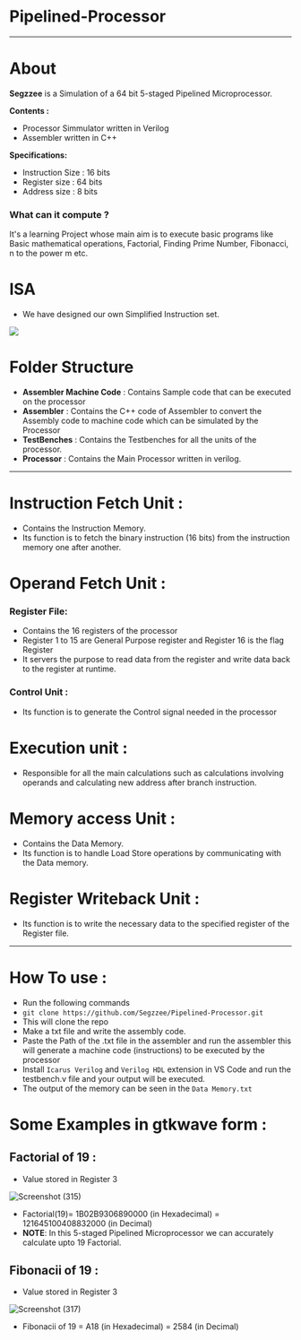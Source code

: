 # Pipelined-Processor
<hr>

# About
**Segzzee** is a Simulation of a 64 bit 5-staged Pipelined Microprocessor. 

**Contents :** 
* Processor Simmulator written in Verilog 
* Assembler written in C++

**Specifications:**
* Instruction Size : 16 bits
* Register size : 64 bits
* Address size : 8 bits

 ### What can it compute ?
 It's a learning Project whose main aim is to execute basic programs like Basic mathematical operations, Factorial, Finding Prime Number, Fibonacci, n to the power m etc.
 
 
 # ISA
 
 * We have designed our own Simplified Instruction set.
 
 ![](https://i.imgur.com/dWSFZLe.png)

# Folder Structure
* **Assembler Machine Code** : Contains Sample code that can be executed on the processor
* **Assembler** : Contains the C++ code of Assembler to convert the Assembly code to machine code which can be simulated by the Processor
* **TestBenches** : Contains the Testbenches for all the units of the processor.
* **Processor** : Contains the Main Processor written in verilog.

<hr>

# Instruction Fetch Unit :
* Contains the Instruction Memory.
* Its function is to fetch the binary instruction (16 bits) from the instruction memory one after another.
# Operand Fetch Unit : 
### Register File:
* Contains the 16 registers of the processor 
* Register 1 to 15 are General Purpose register and Register 16 is the flag Register
* It servers the purpose to read data from the register and write data back to the register at runtime.
### Control Unit : 
* Its function is to generate the Control signal needed in the processor
# Execution unit :
* Responsible for all the main calculations such as calculations involving operands and calculating new address after branch instruction.
# Memory access Unit :
* Contains the Data Memory.
* Its function is to handle Load Store operations by communicating with the Data memory.
# Register Writeback Unit : 
* Its function is to write the necessary data to the specified register of the Register file.

<hr>

# How To use : 

* Run the following commands
* `git clone https://github.com/Segzzee/Pipelined-Processor.git`
* This will clone the repo
* Make a txt file and write the assembly code.
* Paste the Path of the .txt file in the assembler and run the assembler this will generate a machine code (instructions) to be executed by the processor
* Install `Icarus Verilog` and `Verilog HDL` extension in VS Code and run the testbench.v file and your output will be executed. 
* The output of the memory can be seen in the `Data Memory.txt` 

# Some Examples in **gtkwave** form :

## Factorial of 19 :

* Value stored in Register 3

![Screenshot (315)](https://user-images.githubusercontent.com/99145719/197294710-aa561ae7-6cad-4855-a140-81a9a2f599ab.png)

* Factorial(19)= 1B02B9306890000 (in Hexadecimal) = 121645100408832000 (in Decimal)
* **NOTE**: In this 5-staged Pipelined Microprocessor we can accurately calculate upto 19 Factorial.

## Fibonacii of 19 :

* Value stored in Register 3

![Screenshot (317)](https://user-images.githubusercontent.com/99145719/197354559-391489bf-3fe4-44b6-b15e-2bbc46c2d43b.png)

* Fibonacii of 19 = A18 (in Hexadecimal) = 2584 (in Decimal)
